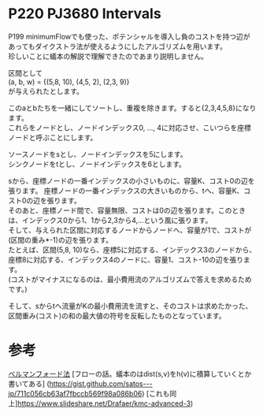 # P220 PJ3680 Intervals
P199 minimumFlowでも使った、ポテンシャルを導入し負のコストを持つ辺があってもダイクストラ法が使えるようにしたアルゴリズムを用います。  
珍しいことに蟻本の解説で理解できたのであまり説明しません。  

    
区間として  
(a, b, w) = {(5,8, 10), (4,5, 2), (2,3, 9)}  
が与えられたとします。  
  
このaとbたちを一緒にしてソートし、重複を除きます。すると{2,3,4,5,8}になります。  
これらをノードとし、ノードインデックス0,  ..., 4に対応させ、こいつらを座標ノードと呼ぶことにします。  
  
ソースノードをsとし、ノードインデックスを5にします。  
シンクノードをtとし、ノードインデックスを6とします。  
  
sから、座標ノードの一番インデックスの小さいものに、容量K、コスト0の辺を張ります。
座標ノードの一番インデックスの大きいものから、tへ、容量K、コスト0の辺を張ります。  
そのあと、座標ノード間で、容量無限、コストは0の辺を張ります。このときは、インデックス0から1、1から2,3から4,...という風に張ります。  
そして、与えられた区間に対応するノードからノードへ、容量が1で、コストが(区間の重み*-1)の辺を張ります。  
たとえば、区間(5,8, 10)なら、座標5に対応する、インデックス3のノードから、座標8に対応する、インデックス4のノードに、容量1、コスト-10の辺を張ります。  
(コストがマイナスになるのは、最小費用流のアルゴリズムで答えを求めるためです。)  
  
そして、sからtへ流量がKの最小費用流を流すと、そのコストは求めたかった、区間重み(コスト)の和の最大値の符号を反転したものとなっています。  


#  参考
[ベルマンフォード法](https://qiita.com/intatonix/items/8a50556697206ee89bcd)
[フローの話。蟻本のはdist(s,v)をh(v)に積算していくとか書いてある] (https://gist.github.com/satos---jp/711c056cb63af7fbccb569f98a086b06)
[これも同上]https://www.slideshare.net/Drafaer/kmc-advanced-3)
